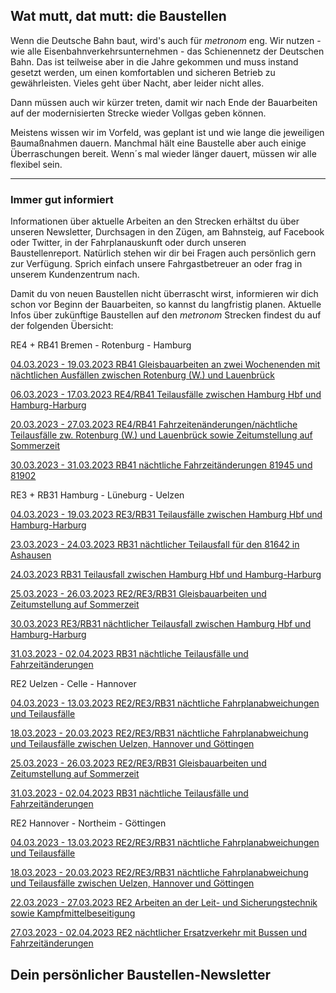 Wat mutt, dat mutt: die Baustellen
----------

Wenn die Deutsche Bahn baut, wird's auch für *metronom* eng.
Wir nutzen - wie alle Eisenbahnverkehrsunternehmen - das Schienennetz der Deutschen Bahn. Das ist teilweise aber in die Jahre gekommen und muss instand gesetzt werden, um einen komfortablen und sicheren Betrieb zu gewährleisten. Vieles geht über Nacht, aber leider nicht alles.

Dann müssen auch wir kürzer treten, damit wir nach Ende der Bauarbeiten auf der modernisierten Strecke wieder Vollgas geben können.

Meistens wissen wir im Vorfeld, was geplant ist und wie lange die jeweiligen Baumaßnahmen dauern. Manchmal hält eine Baustelle aber auch einige Überraschungen bereit. Wenn´s mal wieder länger dauert, müssen wir alle flexibel sein.

---

### Immer gut informiert ###

Informationen über aktuelle Arbeiten an den Strecken erhältst du über unseren Newsletter, Durchsagen in den Zügen, am Bahnsteig, auf Facebook oder Twitter, in der Fahrplanauskunft oder durch unseren Baustellenreport. Natürlich stehen wir dir bei Fragen auch persönlich gern zur Verfügung. Sprich einfach unsere Fahrgastbetreuer an oder frag in unserem Kundenzentrum nach.

Damit du von neuen Baustellen nicht überrascht wirst, informieren wir dich schon vor Beginn der Bauarbeiten, so kannst du langfristig planen. Aktuelle Infos über zukünftige Baustellen auf den *metronom* Strecken findest du auf der folgenden Übersicht:

RE4 + RB41 Bremen - Rotenburg - Hamburg

[04.03.2023 - 19.03.2023 RB41 Gleisbauarbeiten an zwei Wochenenden mit nächtlichen Ausfällen zwischen Rotenburg (W.) und Lauenbrück](https://www.der-metronom.de/baustellen/rb41-gleisbauarbeiten-an-zwei-wochenenden-mit-naechtlichen-ausfaellen-zwischen-rotenburg-w-und-lauenbrueck/)

[06.03.2023 - 17.03.2023 RE4/RB41 Teilausfälle zwischen Hamburg Hbf und Hamburg-Harburg](https://www.der-metronom.de/baustellen/re4-rb41-teilausfaelle-zwischen-hamburg-hbf-und-hamburg-harburg-2/)

[20.03.2023 - 27.03.2023 RE4/RB41 Fahrzeitenänderungen/nächtliche Teilausfälle zw. Rotenburg (W.) und Lauenbrück sowie Zeitumstellung auf Sommerzeit](https://www.der-metronom.de/baustellen/re4-rb41-fahrzeitenaenderungen-naechtliche-teilausfaelle-zw-rotenburg-w-und-lauenbrueck-sowie-zeitumstellung-auf-sommerzeit/)

[30.03.2023 - 31.03.2023 RB41 nächtliche Fahrzeitänderungen 81945 und 81902](https://www.der-metronom.de/baustellen/rb41-naechtliche-fahrzeitaenderungen-81945-und-81902/)

RE3 + RB31 Hamburg - Lüneburg - Uelzen

[04.03.2023 - 19.03.2023 RE3/RB31 Teilausfälle zwischen Hamburg Hbf und Hamburg-Harburg](https://www.der-metronom.de/baustellen/re3-rb31-teilausfaelle-zwischen-hamburg-hbf-und-hamburg-harburg/)

[23.03.2023 - 24.03.2023 RB31 nächtlicher Teilausfall für den 81642 in Ashausen](https://www.der-metronom.de/baustellen/rb31-naechtlicher-teilausfall-fuer-den-81642-in-ashausen/)

[24.03.2023 RB31 Teilausfall zwischen Hamburg Hbf und Hamburg-Harburg](https://www.der-metronom.de/baustellen/rb31-teilausfall-zwischen-hamburg-hbf-und-hamburg-harburg/)

[25.03.2023 - 26.03.2023 RE2/RE3/RB31 Gleisbauarbeiten und Zeitumstellung auf Sommerzeit](https://www.der-metronom.de/baustellen/re2-re3-rb31-gleisbauarbeiten-und-zeitumstellung-auf-sommerzeit/)

[30.03.2023 RE3/RB31 nächtlicher Teilausfall zwischen Hamburg Hbf und Hamburg-Harburg](https://www.der-metronom.de/baustellen/re3-rb31-naechtlicher-teilausfall-zwischen-hamburg-hbf-und-hamburg-harburg/)

[31.03.2023 - 02.04.2023 RB31 nächtliche Teilausfälle und Fahrzeitänderungen](https://www.der-metronom.de/baustellen/rb31-naechtliche-teilausfaelle-und-fahrzeitaenderungen/)

RE2 Uelzen - Celle - Hannover

[04.03.2023 - 13.03.2023 RE2/RE3/RB31 nächtliche Fahrplanabweichungen und Teilausfälle](https://www.der-metronom.de/baustellen/re2-re3-rb31-naechtliche-fahrplanabweichungen-und-teilausfaelle/)

[18.03.2023 - 20.03.2023 RE2/RE3/RB31 nächtliche Fahrplanabweichung und Teilausfälle zwischen Uelzen, Hannover und Göttingen](https://www.der-metronom.de/baustellen/re2-re3-rb31-naechtliche-fahrplanabweichung-und-teilausfaelle-zwischen-uelzen-hannover-und-goettingen/)

[25.03.2023 - 26.03.2023 RE2/RE3/RB31 Gleisbauarbeiten und Zeitumstellung auf Sommerzeit](https://www.der-metronom.de/baustellen/re2-re3-rb31-gleisbauarbeiten-und-zeitumstellung-auf-sommerzeit/)

[31.03.2023 - 02.04.2023 RB31 nächtliche Teilausfälle und Fahrzeitänderungen](https://www.der-metronom.de/baustellen/rb31-naechtliche-teilausfaelle-und-fahrzeitaenderungen/)

RE2 Hannover - Northeim - Göttingen

[04.03.2023 - 13.03.2023 RE2/RE3/RB31 nächtliche Fahrplanabweichungen und Teilausfälle](https://www.der-metronom.de/baustellen/re2-re3-rb31-naechtliche-fahrplanabweichungen-und-teilausfaelle/)

[18.03.2023 - 20.03.2023 RE2/RE3/RB31 nächtliche Fahrplanabweichung und Teilausfälle zwischen Uelzen, Hannover und Göttingen](https://www.der-metronom.de/baustellen/re2-re3-rb31-naechtliche-fahrplanabweichung-und-teilausfaelle-zwischen-uelzen-hannover-und-goettingen/)

[22.03.2023 - 27.03.2023 RE2 Arbeiten an der Leit- und Sicherungstechnik sowie Kampfmittelbeseitigung](https://www.der-metronom.de/baustellen/re2-arbeiten-an-der-leit-und-sicherungstechnik-sowie-kampfmittelbeseitigung/)

[27.03.2023 - 02.04.2023 RE2 nächtlicher Ersatzverkehr mit Bussen und Fahrzeitänderungen](https://www.der-metronom.de/baustellen/re2-naechtlicher-ersatzverkehr-mit-bussen/)

Dein persönlicher Baustellen-Newsletter
----------
